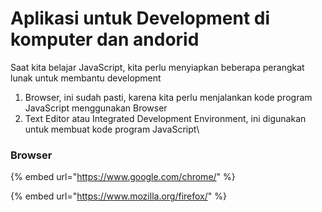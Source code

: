 # Aplikasi untuk Development di komputer dan andorid

Saat kita belajar JavaScript, kita perlu menyiapkan beberapa perangkat lunak untuk membantu development

1. Browser, ini sudah pasti, karena kita perlu menjalankan kode program JavaScript menggunakan Browser&#x20;
2. Text Editor atau Integrated Development Environment, ini digunakan untuk membuat kode program JavaScript\


### **Browser**

{% embed url="https://www.google.com/chrome/" %}

{% embed url="https://www.mozilla.org/firefox/" %}


